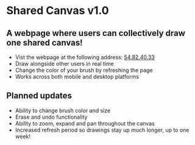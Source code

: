 # Shared Canvas v1.0

## A webpage where users can collectively draw one shared canvas!
- Vist the webpage at the following address: [54.82.40.33](http://54.82.40.33)
- Draw alongside other users in real time
- Change the color of your brush by refreshing the page
- Works across both mobile and desktop platforms

## Planned updates
- Ability to change brush color and size
- Erase and undo functionality
- Ability to zoom, expand and pan throughout the canvas
- Increased refresh period so drawings stay up much longer, up to one week!
